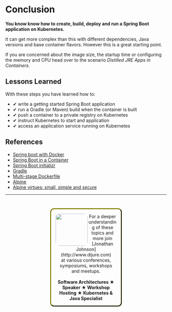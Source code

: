 # Conclusion #

**You know know how to create, build, deploy and run a Spring Boot application on Kubernetes.**

It can get more complex than this with different dependencies, Java versions and base container flavors. However this is a great starting point.

If you are concerned about the image size, the startup time or configuring the memory and CPU head over to the scenario _Distilled JRE Apps in Containers_.

## Lessons Learned ##

With these steps you have learned how to:

- &#x2714; write a getting started Spring Boot application
- &#x2714; run a Gradle (or Maven) build when the container is built
- &#x2714; push a container to a private registry on Kubernetes
- &#x2714; instruct Kubernetes to start and application
- &#x2714; access an application service running on Kubernetes

## References ##

- [Spring boot with Docker](https://spring.io/guides/gs/spring-boot-docker/)
- [Spring Boot in a Container](https://spring.io/blog/2018/11/08/spring-boot-in-a-container)
- [Spring Boot initializr](https://github.com/spring-io/initializr)
- [Gradle](https://gradle.org)
- [Multi-stage Dockerfile](https://docs.docker.com/develop/develop-images/multistage-build/)
- [Alpine](https://en.wikipedia.org/wiki/Alpine_Linux)
- [Alpine virtues: small, simple and secure](https://alpinelinux.org/about/)

------
<p style="text-align: center; padding: 1em; margin: 3em; margin-left: 10em; margin-right: 10em; border-; 1px; border-color: olive;  border-radius: 12px; border-style:outset">
<img align="left" src="/javajon/courses/kubernetes-containers/springboot-to-k8s/assets/jonathan-johnson.jpg" width="100" style="border-radius: 12px">
For a deeper understanding of these topics and more join <br>[Jonathan Johnson](http://www.dijure.com)<br> at various conferences, symposiums, workshops and meetups.
<br><br>
<b>Software Architectures ★ Speaker ★ Workshop Hosting ★ Kubernetes & Java Specialist</b>
</p>

